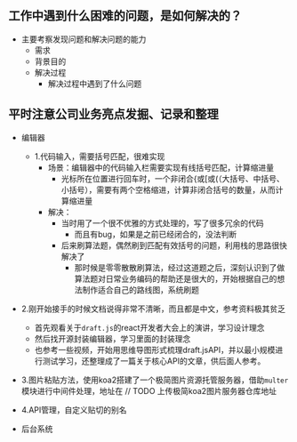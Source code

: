 ## 工作中遇到什么困难的问题，是如何解决的？
- 主要考察发现问题和解决问题的能力
  - 需求
  - 背景目的
  - 解决过程
    - 解决过程中遇到了什么问题

## 平时注意公司业务亮点发掘、记录和整理
- 编辑器
  - 1.代码输入，需要括号匹配，很难实现
    - 场景：编辑器中的代码输入栏需要实现有线括号匹配，计算缩进量
      - 光标所在位置进行回车时，一个非闭合{或[或(（大括号、中括号、小括号），需要有两个空格缩进，计算非闭合括号的数量，从而计算缩进量
    - 解决：
      - 当时用了一个很不优雅的方式处理的，写了很多冗余的代码
        - 而且有bug，如果是之前已经闭合的，没法判断
      - 后来刷算法题，偶然刷到匹配有效括号的问题，利用栈的思路很快解决了
        - 那时候是零零散散刷算法，经过这道题之后，深刻认识到了做算法题对日常业务编码的帮助还是很大的，开始根据自己的想法制作适合自己的路线图，系统刷题
- 2.刚开始接手的时候文档说得非常不清晰，而且都是中文，参考资料极其贫乏
  - 首先观看关于`draft.js`的react开发者大会上的演讲，学习设计理念
  - 然后找开源封装编辑器，学习里面的封装理念
  - 也参考一些视频，开始用思维导图形式梳理draft.jsAPI，并以最小规模进行测试学习，还整理成了一篇关于核心API的文章，供后面人参考。
- 3.图片粘贴方法，使用koa2搭建了一个极简图片资源托管服务器，借助`multer`模块进行中间件处理，地址在 // TODO 上传极简koa2图片服务器仓库地址
- 4.API管理，自定义贴切的别名

- 后台系统